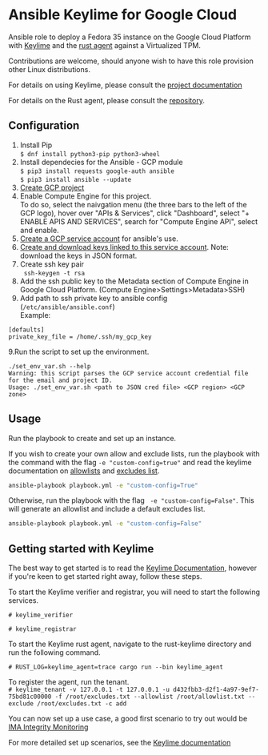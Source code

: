 # Ansible Keylime for Google Cloud
Ansible role to deploy a Fedora 35 instance on the Google Cloud Platform with [Keylime](https://github.com/keylime/keylime) and the [rust agent](https://github.com/keylime/rust-keylime) against a Virtualized TPM.

Contributions are welcome, should anyone wish to have this role provision other Linux distributions.

For details on using Keylime, please consult the
[project documentation](https://keylime-docs.readthedocs.io/en/latest/)

For details on the Rust agent, please consult the [repository](https://github.com/keylime/rust-keylime).

## Configuration
1. Install Pip \
`$ dnf install python3-pip python3-wheel`
2.  Install dependecies for the Ansible - GCP module \
`$ pip3 install requests google-auth ansible` \
`$ pip3 install ansible --update`
3. [Create GCP project](https://cloud.google.com/resource-manager/docs/creating-managing-projects)
4. Enable Compute Engine for this project. \
To do so, select the naivgation menu (the three bars to the left of the GCP logo), hover over "APIs & Services", click "Dashboard", select "+ ENABLE APIS AND SERVICES", search for "Compute Engine API", select and enable. 
4. [Create a GCP service account](https://developers.google.com/identity/protocols/oauth2/service-account#creatinganaccount) for ansible's use. 
5. [Create and download keys linked to this service account](https://support.google.com/cloud/answer/6158849?hl=en&ref_topic=6262490#serviceaccounts&zippy=%2Cservice-accounts). Note: download the keys in JSON format.
6. Create ssh key pair \
` ssh-keygen -t rsa` 
7. Add the ssh public key to the Metadata section of Compute Engine in Google Cloud Platform. (Compute Engine>Settings>Metadata>SSH) 
8. Add path to ssh private key to ansible config (`/etc/ansible/ansible.conf`) \
Example:
```
[defaults] 
private_key_file = /home/.ssh/my_gcp_key
```
9.Run the script to set up the environment. 
```
./set_env_var.sh --help
Warning: this script parses the GCP service account credential file for the email and project ID.
Usage: ./set_env_var.sh <path to JSON cred file> <GCP region> <GCP zone>
```
## Usage
Run the playbook to create and set up an instance. 

If you wish to create your own allow and exclude lists, run the playbook with the command with the flag `-e "custom-config=true"` and read the keylime documentation on [allowlists](https://keylime-docs.readthedocs.io/en/latest/user_guide/runtime_ima.html?highlight=allowlist#keylime-ima-allowlists) and [excludes list](https://keylime-docs.readthedocs.io/en/latest/user_guide/runtime_ima.html?highlight=excludes%20list%20#excludes-list).

```bash
ansible-playbook playbook.yml -e "custom-config=True"
```

Otherwise, run the playbook with the flag ` -e "custom-config=False"`. This will generate an allowlist and include a default excludes list. 
```bash
ansible-playbook playbook.yml -e "custom-config=False"
```

## Getting started with Keylime 
The best way to get started is to read the [Keylime
Documentation](https://keylime-docs.readthedocs.io/en/latest/), however if you're keen to get started right away, follow these steps.

To start the Keylime verifier and registrar, you will need to start the following services. 

`# keylime_verifier`

`# keylime_registrar`

To start the Keylime rust agent, navigate to the rust-keylime directory and run the following command.

`# RUST_LOG=keylime_agent=trace cargo run --bin keylime_agent`

To register the agent, run the tenant. \
`# keylime_tenant -v 127.0.0.1 -t 127.0.0.1 -u d432fbb3-d2f1-4a97-9ef7-75bd81c00000 -f /root/excludes.txt --allowlist /root/allowlist.txt --exclude /root/excludes.txt -c add`

You can now set up a use case, a good first scenario to try out would be [IMA
Integrity Monitoring](https://keylime-docs.readthedocs.io/en/latest/user_guide/runtime_ima.html)

For more detailed set up scenarios, see the [Keylime
documentation](https://keylime-docs.readthedocs.io/en/latest/user_guide/runtime_ima.html)
